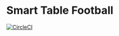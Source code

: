 # Smart Table Football

[![CircleCI](https://circleci.com/gh/Jozwiaczek/smart-table-football/tree/master.svg?style=svg&circle-token=727243a57da8fee771cc1e7519d764a757ed6e15)](https://circleci.com/gh/Jozwiaczek/smart-table-football/tree/master)
